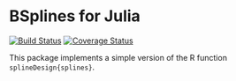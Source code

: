 


# BSplines for Julia

[![Build Status](https://travis-ci.org/floswald/BSplines.jl.png?branch=master)](https://travis-ci.org/floswald/BSplines.jl) [![Coverage Status](https://coveralls.io/repos/floswald/BSplines.jl/badge.png)](https://coveralls.io/r/floswald/BSplines.jl)


This package implements a simple version of the R function `splineDesign{splines}`. 